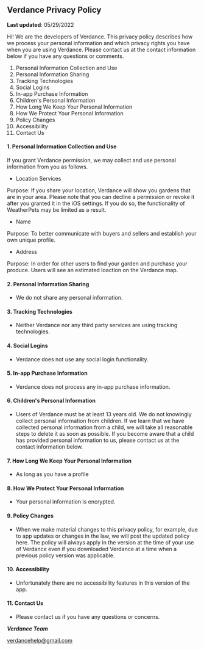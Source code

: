 ## <a name="markdown-pane"></a>Verdance Privacy Policy
**Last updated**: 05/29/2022

Hi! We are the developers of Verdance. This privacy policy describes how we process your personal information and which privacy rights you have when you are using Verdance. Please contact us at the contact information below if you have any questions or comments.

  1. Personal Information Collection and Use
  2. Personal Information Sharing
  3. Tracking Technologies
  4. Social Logins
  5. In-app Purchase Information
  6. Children's Personal Information
  7. How Long We Keep Your Personal Information
  8. How We Protect Your Personal Information
  9. Policy Changes
  10. Accessibility
  11. Contact Us
 

#### 1. Personal Information Collection and Use
If you grant Verdance permission, we may collect and use personal information from you as follows.
 - Location Services
 
Purpose: If you share your location, Verdance will show you gardens that are in your area.
Please note that you can decline a permission or revoke it after you granted it in the iOS settings. If you do so, the functionality of WeatherPets may be limited as a result.

- Name

Purpose: To better communicate with buyers and sellers and establish your own unique profile. 

- Address

Purpose: In order for other users to find your garden and purchase your produce. Users will see an estimated loaction on the Verdance map.
   
#### 2. Personal Information Sharing
- We do not share any personal information.
#### 3. Tracking Technologies
- Neither Verdance nor any third party services are using tracking technologies.     

#### 4. Social Logins
- Verdance does not use any social login functionality.

#### 5. In-app Purchase Information

- Verdance does not process any in-app purchase information.

#### 6. Children's Personal Information

- Users of Verdance must be at least 13 years old. We do not knowingly collect personal information from children. If we learn that we have collected personal information from a child, we will take all reasonable steps to delete it as soon as possible. If you become aware that a child has provided personal information to us, please contact us at the contact information below.

#### 7. How Long We Keep Your Personal Information

 - As long as you have a profile 

#### 8. How We Protect Your Personal Information

- Your personal information is encrypted.

#### 9. Policy Changes

- When we make material changes to this privacy policy, for example, due to app updates or changes in the law, we will post the updated policy here. The policy will always apply in the version at the time of your use of Verdance even if you downloaded Verdance at a time when a previous policy version was applicable.

#### 10. Accessibility

- Unfortunately there are no accessibility features in this version of the app.

#### 11. Contact Us

- Please contact us if you have any questions or concerns.

***Verdance Team***

verdancehelp@gmail.com


	
